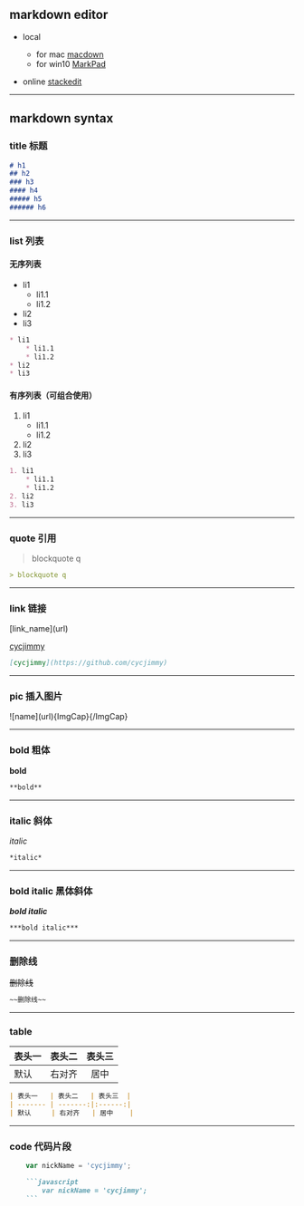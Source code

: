 ## markdown editor
* local
	* for mac [macdown](http://macdown.uranusjr.com)
	* for win10 [MarkPad](http://code52.org/DownmarkerWPF/)

* online
[stackedit](https://stackedit.io) 

***

## markdown syntax
### title 标题

```markdown
# h1
## h2
### h3
#### h4
##### h5
###### h6
```

***

### list 列表
#### 无序列表
* li1
	* li1.1
	* li1.2
* li2
* li3

```markdown
* li1
	* li1.1
	* li1.2
* li2
* li3
```

#### 有序列表（可组合使用）
1. li1
	* li1.1
	* li1.2
2. li2
3. li3

```markdown
1. li1
	* li1.1
	* li1.2
2. li2
3. li3
```

***
### quote 引用
> blockquote q

```markdown
> blockquote q
```

***

### link 链接
 \[link_name\]\(url\)
 
[cycjimmy](https://github.com/cycjimmy)

```markdown
[cycjimmy](https://github.com/cycjimmy)
```

***
### pic 插入图片
\!\[name\]\(url\)\{ImgCap\}\{\/ImgCap\}

***

### bold 粗体
**bold**

```markdown
**bold**
```

***
### italic 斜体

*italic*

```markdown
*italic*
```

***

### bold italic 黑体斜体

***bold italic***

```markdown
***bold italic***
```

***

### 删除线

~~删除线~~

```markdown
~~删除线~~
```

***
### table

| 表头一   | 表头二   | 表头三  |
| ------- | -------:|:------:|
| 默认     | 右对齐   | 居中    |


```markdown
| 表头一   | 表头二   | 表头三  |
| ------- | -------:|:------:|
| 默认     | 右对齐   | 居中    |
```

***

### code 代码片段
```javascript
	var nickName = 'cycjimmy';
```

```markdown
    ```javascript
        var nickName = 'cycjimmy';
    ```
```